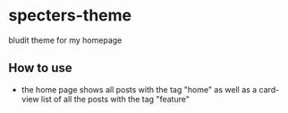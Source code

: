 # specters-theme
bludit theme for my homepage

## How to use
- the home page shows all posts with the tag "home" as well as a card-view list of all the posts with the tag "feature"